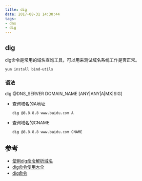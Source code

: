 ```yaml
---
title: dig
date: 2017-08-31 14:30:44
tags: 
- dns 
- dig
---
```

## dig
dig命令是常用的域名查询工具，可以用来测试域名系统工作是否正常。

``` bash 
yum install bind-utils
```

### 语法
dig @DNS_SERVER DOMAIN_NAME [ANY|ANY|A|MX|SIG]

- 查询域名的A地址

    ```
    dig @8.8.8.8 www.baidu.com A
    ```

- 查询域名的CNAME 

    ```
    dig @8.8.8.8 www.baidu.com CNAME
    ```

## 参考
- [使用dig命令解析域名](http://blog.csdn.net/reyleon/article/details/12976889)
- [dig命令使用大全](http://www.cnblogs.com/daxian2012/archive/2013/01/10/2854126.html)
- [dig命令](http://man.linuxde.net/dig)